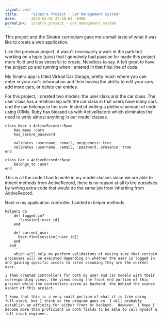 ```yaml
---
layout: post
title:      "Sinatra Project - Car Management System"
date:       2020-04-05 22:20:03 -0400
permalink:  sinatra_project_-_car_management_system
---
```



This project and the Sinatra curriculum gave me a small taste of what it was like to create a web application. 

Like the previous project, it wasn't necessarily a walk in the park but working on a topic (cars) that I genuinely had passion for made this project more fluid and less stressful to create. Needless to say, it felt great to have the project up and running when I entered in that final line of code. 

My Sinatra app is titled Virtual Car Garage, pretty much where you can enter in your car's information and then having the ability to edit your cars, add more cars, or delete car entries.  

For this project, I created two models: the user class and the car class.  The user class has a relationship with the car class in that users have many cars and the car belongs to the user.  Insted of writing a plethora amount of code using ORMs, Ruby has blessed us with ActiveRecord which eliminates the need to write almost anything in our model classes.  
```
class User < ActiveRecord::Base
    has_many :cars
    has_secure_password

    validates :username, :email, uniqueness: true
    validates :username, :email, :password, presence: true
end 
```
```
class Car < ActiveRecord::Base
    belongs_to :user 
end 
```
This is all the code I had to write in my model classes since we are able to inherit methods from ActiveRecord, there is no reason at all to tire ourselves by writing extra code that would do the same job from inheriting from ActiveRecord. 

Next in my application controller, I added in helper methods 

```
helpers do
    def logged_in?
      !!session[:user_id]
    end

    def current_user
      User.find(session[:user_id])
    end
  end
	```
	which will help me perform validations of making sure that certain processes will be executed depending on whether the user is logged in and gaining specific access to sites assuming they are the current user. 
	
I then created controllers for both my user and car models with their corresponding views, the views being the front end portion of this project while the controllers serve as backend, the behind the scenes aspect of this project.  

I know that this is a very small portion of what it is like doing full-stack, but I think as the program goes on  I will probably establish an affinity for either front or backend.  However, I hope I become more than proficient in both fields to be able to call myself a full-stack engineer. 

